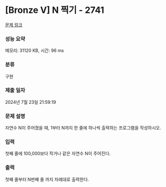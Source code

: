 # [Bronze V] N 찍기 - 2741 

[문제 링크](https://www.acmicpc.net/problem/2741) 

### 성능 요약

메모리: 31120 KB, 시간: 96 ms

### 분류

구현

### 제출 일자

2024년 7월 23일 21:59:19

### 문제 설명

<p style="user-select: auto !important;">자연수 N이 주어졌을 때, 1부터 N까지 한 줄에 하나씩 출력하는 프로그램을 작성하시오.</p>

### 입력 

 <p style="user-select: auto !important;">첫째 줄에 100,000보다 작거나 같은 자연수 N이 주어진다.</p>

### 출력 

 <p style="user-select: auto !important;">첫째 줄부터 N번째 줄 까지 차례대로 출력한다.</p>

